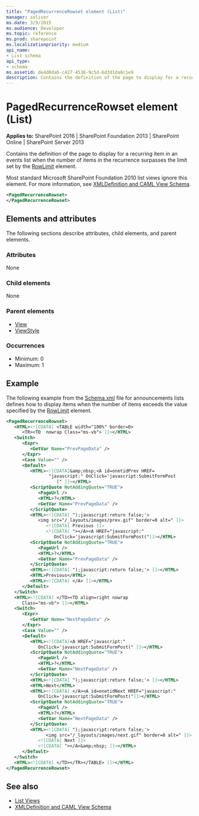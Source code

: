 ```yaml
---
title: "PagedRecurrenceRowset element (List)"
manager: soliver
ms.date: 3/9/2015
ms.audience: Developer
ms.topic: reference
ms.prod: sharepoint
ms.localizationpriority: medium
api_name:
- List schema
api_type:
- schema
ms.assetid: de4d0dab-c427-4536-9c5d-6d3d1da8c1e9
description: Contains the definition of the page to display for a recurring item in an events list when the number of items in the recurrence surpasses the limit set by the RowLimit element.
---
```


# PagedRecurrenceRowset element (List)

**Applies to:** SharePoint 2016 | SharePoint Foundation 2013 | SharePoint Online | SharePoint Server 2013
  
Contains the definition of the page to display for a recurring item in an events list when the number of items in the recurrence surpasses the limit set by the [RowLimit](rowlimit-element-list.md) element. 
  
Most standard Microsoft SharePoint Foundation 2010 list views ignore this element. For more information, see [XMLDefinition and CAML View Schema](https://msdn.microsoft.com/library/1845d203-4699-4b0e-a182-2d9998439922%28Office.15%29.aspx).
  
```XML
<PagedRecurrenceRowset>
</PagedRecurrenceRowset>
```

## Elements and attributes

The following sections describe attributes, child elements, and parent elements.

### Attributes

None
   
### Child elements

None
   
### Parent elements

- [View](view-element-list.md)
- [ViewStyle](viewstyle-element-list.md)
   
### Occurrences

- Minimum: 0
- Maximum: 1 
   
## Example

The following example from the [Schema.xml](https://msdn.microsoft.com/library/c2f01064-80d8-47ee-b602-ecf4c480ac56%28Office.15%29.aspx) file for announcements lists defines how to display items when the number of items exceeds the value specified by the [RowLimit](rowlimit-element-list.md) element. 
  
```XML
<PagedRecurrenceRowset>
   <HTML><![CDATA[ <TABLE width="100%" border=0>
      <TR><TD  nowrap Class="ms-vb"> ]]></HTML>
   <Switch>
      <Expr>
         <GetVar Name="PrevPageData" />
      </Expr>
      <Case Value="" />
      <Default>
         <HTML><![CDATA[&amp;nbsp;<A id=onetidPrev HREF=
                "javascript:" OnClick='javascript:SubmitFormPost
                   (" ]]></HTML>
         <ScriptQuote NotAddingQuote="TRUE">
            <PageUrl />
            <HTML>?</HTML>
            <GetVar Name="PrevPageData" />
         </ScriptQuote>
         <HTML><![CDATA[ ");javascript:return false;'>
            <img src="/_layouts/images/prev.gif" border=0 alt=" ]]>
               <![CDATA[ Previous ]]>
               <![CDATA[ "></A><A HREF="javascript:" 
                  OnClick='javascript:SubmitFormPost("]]></HTML>
         <ScriptQuote NotAddingQuote="TRUE">
            <PageUrl />
            <HTML>?</HTML>
            <GetVar Name="PrevPageData" />
         </ScriptQuote>
         <HTML><![CDATA[ ");javascript:return false;'> ]]></HTML>
         <HTML>Previous</HTML>
         <HTML><![CDATA[ </A> ]]></HTML>
      </Default>
   </Switch>
   <HTML><![CDATA[ </TD><TD align=right nowrap 
      Class="ms-vb"> ]]></HTML>
   <Switch>
      <Expr>
         <GetVar Name="NextPageData" />
      </Expr>
      <Case Value="" />
      <Default>
         <HTML><![CDATA[<A HREF="javascript:" 
            OnClick='javascript:SubmitFormPost(" ]]></HTML>
         <ScriptQuote NotAddingQuote="TRUE">
            <PageUrl />
            <HTML>?</HTML>
            <GetVar Name="NextPageData" />
         </ScriptQuote>
         <HTML><![CDATA[ ");javascript:return false;'> ]]></HTML>
         <HTML>Next</HTML>
         <HTML><![CDATA[ </A><A id=onetidNext HREF="javascript:" 
            OnClick='javascript:SubmitFormPost("]]></HTML>
         <ScriptQuote NotAddingQuote="TRUE">
            <PageUrl />
            <HTML>?</HTML>
            <GetVar Name="NextPageData" />
         </ScriptQuote>
         <HTML><![CDATA[ ");javascript:return false;'>
               <img src="/_layouts/images/next.gif" border=0 alt=" ]]>
            <![CDATA[ Next ]]>
            <![CDATA[ "></A>&amp;nbsp; ]]></HTML>
      </Default>
   </Switch>
   <HTML><![CDATA[ </TD></TR></TABLE> ]]></HTML>
</PagedRecurrenceRowset>
```

## See also

- [List Views](https://msdn.microsoft.com/library/43e6ba7e-eddb-418a-a570-c0815016fc17%28Office.15%29.aspx)  
- [XMLDefinition and CAML View Schema](https://msdn.microsoft.com/library/1845d203-4699-4b0e-a182-2d9998439922%28Office.15%29.aspx)

